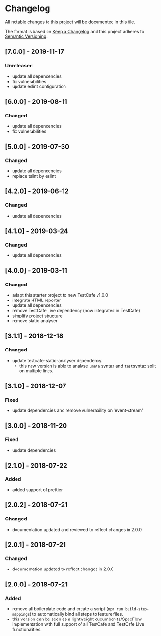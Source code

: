 # Changelog

All notable changes to this project will be documented in this file.

The format is based on [Keep a Changelog](http://keepachangelog.com/en/1.0.0/)
and this project adheres to [Semantic Versioning](http://semver.org/spec/v2.0.0.html).

## [7.0.0] - 2019-11-17

### Unreleased

- update all dependencies
- fix vulnerabilities
- update eslint configuration

## [6.0.0] - 2019-08-11

### Changed

- update all dependencies
- fix vulnerabilities

## [5.0.0] - 2019-07-30

### Changed

- update all dependencies
- replace tslint by eslint

## [4.2.0] - 2019-06-12

### Changed

- update all dependencies

## [4.1.0] - 2019-03-24

### Changed

- update all dependencies

## [4.0.0] - 2019-03-11

### Changed

- adapt this starter project to new TestCafe v1.0.0
- integrate HTML reporter
- update all dependencies
- remove TestCafe Live dependency (now integrated in TestCafe)
- simplify project structure
- remove static analyser

## [3.1.1] - 2018-12-18

### Changed

- update testcafe-static-analyser dependency.
  - this new version is able to analyse `.meta` syntax and `test`syntax split on multiple lines.

## [3.1.0] - 2018-12-07

### Fixed

- update dependencies and remove vulnerability on 'event-stream'

## [3.0.0] - 2018-11-20

### Fixed

- update dependencies

## [2.1.0] - 2018-07-22

### Added

- added support of prettier

## [2.0.2] - 2018-07-21

### Changed

- documentation updated and reviewed to reflect changes in 2.0.0

## [2.0.1] - 2018-07-21

### Changed

- documentation updated to reflect changes in 2.0.0

## [2.0.0] - 2018-07-21

### Added

- remove all boilerplate code and create a script (`npm run build-step-mappings`) to automatically bind all steps to feature files.
- this version can be seen as a lightweight cucumber-ts/SpecFlow implementation with full support of all TestCafe and TestCafe Live functionalities.
